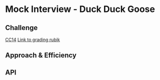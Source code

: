 # Mock Interview - Duck Duck Goose

## Challenge

[CC14](https://canvas.instructure.com/courses/5233640/assignments/32144431)
[Link to grading rubik](https://docs.google.com/spreadsheets/d/18x5yyeD1mqIhG36ki3TmKrpo7PInpQQvm7vd5ZpqTZk/edit?usp=sharing)

## Approach & Efficiency

## API
